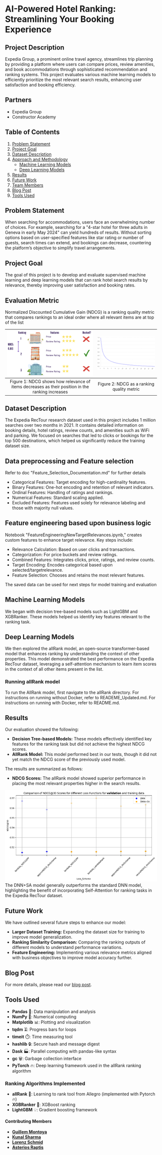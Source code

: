 # AI-Powered Hotel Ranking: Streamlining Your Booking Experience

## Project Description
Expedia Group, a prominent online travel agency, streamlines trip planning by providing a platform where users can compare prices, review amenities, and book accommodations through sophisticated recommendation and ranking systems. This project evaluates various machine learning models to efficiently prioritize the most relevant search results, enhancing user satisfaction and booking efficiency.

## Partners
- Expedia Group
- Constructor Academy

## Table of Contents
1. [Problem Statement](#problem-statement)
2. [Project Goal](#project-goal)
3. [Dataset Description](#dataset-description)
4. [Approach and Methodology](#approach-and-methodology)
   - [Machine Learning Models](#machine-learning-models)
   - [Deep Learning Models](#deep-learning-models)
5. [Results](#results)
6. [Future Work](#future-work)
7. [Team Members](#team-members)
8. [Blog Post](#blog-post)
9. [Tools Used](#tools-used)


## Problem Statement
When searching for accommodations, users face an overwhelming number of choices. For example, searching for a "4-star hotel for three adults in Geneva in early May 2024" can yield hundreds of results. Without sorting options based on user-specified features like star rating or number of guests, search times can extend, and bookings can decrease, countering the platform’s objective to simplify travel arrangements.

## Project Goal
The goal of this project is to develop and evaluate supervised machine learning and deep learning models that can rank hotel search results by relevance, thereby improving user satisfaction and booking rates.

## Evaluation Metric

Normalized Discounted Cumulative Gain (NDCG) is a ranking quality metric that compares rankings to an ideal order where all relevant items are at top of the list

| ![NDCG1](./reports/figures/NDCG1.png) | ![NDCG2](./reports/figures/NDCG2.png) |
|:----------------------------------------:|:----------------------------------------:|
| Figure 1: NDCG shows how relevance of items decreases as their position in the ranking increases         | Figure 2: NDCG as a ranking quality metric         |

## Dataset Description
The Expedia RecTour research dataset used in this project includes 1 million searches over two months in 2021. It contains detailed information on booking details, hotel ratings, review counts, and amenities such as WiFi and parking. We focused on searches that led to clicks or bookings for the top 500 destinations, which helped us significantly reduce the training dataset size.

## Data preprocessing and Feature selection

Refer to doc "Feature_Selection_Documentation.md" for further details
 
- Categorical Features: Target encoding for high-cardinality features.
- Binary Features: One-hot encoding and retention of relevant indicators.
- Ordinal Features: Handling of ratings and rankings.
- Numerical Features: Standard scaling applied.
- Excluded Features: Features used solely for relevance labeling and those with majority null values.

## Feature engineering based upon business logic
Notebook "FeatureEngineeringNewTargetRelevances.ipynb," creates custom features to enhance target relevance. Key steps include:

- Relevance Calculation: Based on user clicks and transactions.
- Categorization: For price buckets and review ratings.
- Combined Features: Integrates clicks, price, ratings, and review counts.
- Target Encoding: Encodes categorical based upon selected/targetrelevance.
- Feature Selection: Chooses and retains the most relevant features.

The saved data can be used for next steps for model training and evaluation

## Machine Learning Models
We began with decision tree-based models such as LightGBM and XGBRanker. These models helped us identify key features relevant to the ranking task.

## Deep Learning Models
We then explored the allRank model, an open-source transformer-based model that enhances ranking by understanding the context of other properties. This model demonstrated the best performance on the Expedia RecTour dataset, leveraging a self-attention mechanism to learn item scores in the context of all other items present in the list.

### Running allRank model
To run the AllRank model, first navigate to the allRank directory. For instructions on running without Docker, refer to READEME_Updated.md. For instructions on running with Docker, refer to README.md.

## Results
Our evaluation showed the following:
- **Decision Tree-based Models:** These models effectively identified key features for the ranking task but did not achieve the highest NDCG scores.
- **AllRank Model:** This model performed best in our tests, though it did not yet match the NDCG score of the previously used model.

The results are summarized as follows:
- **NDCG Scores:** The allRank model showed superior performance in placing the most relevant properties higher in the search results.

![Comparison of NDCG@30 Scores for different Loss Functions](./reports/figures/LossfunctionResult.png)
The DNN+SA model generally outperforms the standard DNN model, highlighting the benefit of incorporating Self-Attention for ranking tasks in the Expedia RecTour dataset.


## Future Work
We have outlined several future steps to enhance our model:
- **Larger Dataset Training:** Expanding the dataset size for training to improve model generalization.
- **Ranking Similarity Comparison:** Comparing the ranking outputs of different models to understand performance variations.
- **Feature Engineering:** Implementing various relevance metrics aligned with business objectives to improve model accuracy further.


## Blog Post
For more details, please read our [blog post](https://academy.constructor.org/blog/data-science-capstone-projects-batch-25).

## Tools Used

- **Pandas** 🐼: Data manipulation and analysis
- **NumPy** 🔢: Numerical computing
- **Matplotlib** 📊: Plotting and visualization
- **tqdm** ⏳: Progress bars for loops
- **timeit** ⏱️: Time measuring tool
- **hashlib** 🔒: Secure hash and message digest
- **Dask** 🏭: Parallel computing with pandas-like syntax
- **gc** 🗑️: Garbage collection interface
- **PyTorch** 🔥: Deep learning framework used in the allRank ranking algorithm

### Ranking Algorithms Implemented

- **allRank** 🎯: Learning to rank tool from Allegro (implemented with Pytorch 🔥)
- **XGBRanker** 🌲: XGBoost ranking
- **LightGBM** 💡: Gradient boosting framework

#### **Contributing Members**

- __[Guillem Montoya](https://www.linkedin.com/in/guillem-montoya-bb0284195/)__
- __[Kunal Sharma](https://www.linkedin.com/in/drkunalsharma/)__
- __[Lorenz Schmid](https://www.linkedin.com/in/lorenz-schmid-40801b22b/)__
- __[Asterios Raptis](https://www.linkedin.com/in/asterios-raptis-46824a31/)__













